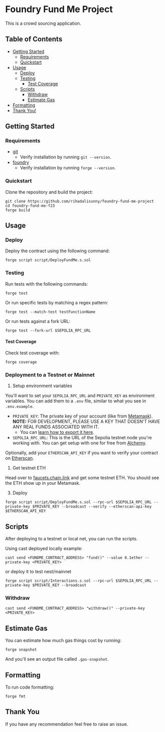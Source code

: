 # Foundry Fund Me Project

This is a crowd sourcing application.

## Table of Contents

- [Getting Started](#getting-started)
  - [Requirements](#requirements)
  - [Quickstart](#quickstart)
- [Usage](#usage)
  - [Deploy](#deploy)
  - [Testing](#testing)
    - [Test Coverage](#test-coverage)
  - [Scripts](#scripts)
    - [Withdraw](#withdraw)
    - [Estimate Gas](#estimate-gas)
- [Formatting](#formatting)
- [Thank You!](#thank-you)

## Getting Started

### Requirements

- [git](https://git-scm.com/book/en/v2/Getting-Started-Installing-Git)
  - Verify installation by running `git --version`.
- [foundry](https://getfoundry.sh/)
  - Verify installation by running `forge --version`.

### Quickstart

Clone the repository and build the project:
```
git clone https://github.com/rihadalisunny/foundry-fund-me-project
cd foundry-fund-me-f23
forge build
```

## Usage

### Deploy

Deploy the contract using the following command:

```
forge script script/DeployFundMe.s.sol
```

### Testing

Run tests with the following commands:

```
forge test
```

Or run specific tests by matching a regex pattern:

```
forge test --match-test testFunctionName
```
Or run tests against a fork URL:

```
forge test --fork-url $SEPOLIA_RPC_URL
```

#### Test Coverage

Check test coverage with:

```
forge coverage
```
### Deployment to a Testnet or Mainnet

1. Setup environment variables

You'll want to set your `SEPOLIA_RPC_URL` and `PRIVATE_KEY` as environment variables. You can add them to a `.env` file, similar to what you see in `.env.example`.

- `PRIVATE_KEY`: The private key of your account (like from [Metamask](https://metamask.io/)). **NOTE:** FOR DEVELOPMENT, PLEASE USE A KEY THAT DOESN'T HAVE ANY REAL FUNDS ASSOCIATED WITH IT.
  - You can [learn how to export it here](https://metamask.zendesk.com/hc/en-us/articles/360015289632-How-to-Export-an-Account-Private-Key).
- `SEPOLIA_RPC_URL`: This is the URL of the Sepolia testnet node you're working with. You can get setup with one for free from [Alchemy](https://alchemy.com/?r=e170b3cbc251b580).

Optionally, add your `ETHERSCAN_API_KEY` if you want to verify your contract on [Etherscan](https://etherscan.io/).

1. Get testnet ETH

Head over to [faucets.chain.link](https://faucets.chain.link/) and get some testnet ETH. You should see the ETH show up in your Metamask.

3. Deploy

```
forge script script/DeployFundMe.s.sol --rpc-url $SEPOLIA_RPC_URL --private-key $PRIVATE_KEY --broadcast --verify --etherscan-api-key $ETHERSCAN_API_KEY
```

## Scripts

After deploying to a testnet or local net, you can run the scripts.

Using cast deployed locally example:

```
cast send <FUNDME_CONTRACT_ADDRESS> "fund()" --value 0.1ether --private-key <PRIVATE_KEY>
```

or deploy it to test nest/mainnet

```
forge script script/Interactions.s.sol --rpc-url $SEPOLIA_RPC_URL --private-key $PRIVATE_KEY --broadcast
```

### Withdraw

```
cast send <FUNDME_CONTRACT_ADDRESS> "withdraw()" --private-key <PRIVATE_KEY>
```
## Estimate Gas

You can estimate how much gas things cost by running:

```
forge snapshot
```

And you'll see an output file called `.gas-snapshot`.

## Formatting

To run code formatting:

```
forge fmt
```

## Thank You

If you have any recommendation feel free to raise an issue.
